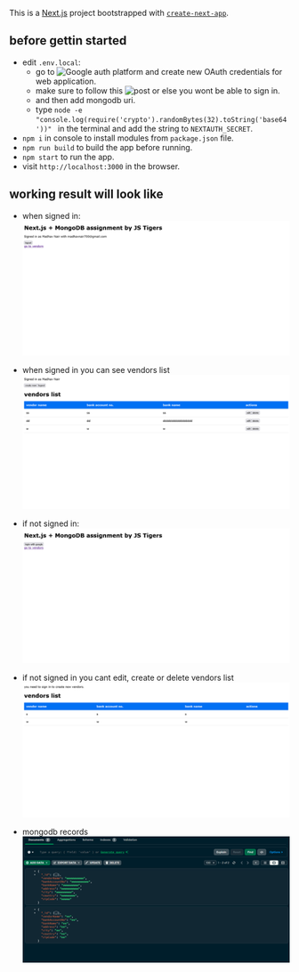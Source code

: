 This is a [Next.js](https://nextjs.org) project bootstrapped with [`create-next-app`](https://nextjs.org/docs/app/api-reference/cli/create-next-app).

## before gettin started
- edit `.env.local`:
  - go to ![Google auth platform](https://console.cloud.google.com/auth) and create new OAuth credentials for web application.
  - make sure to follow this ![post](https://stackoverflow.com/a/78366351/29005197) or else you wont be able to sign in.
  - and then add mongodb uri.
  - type `node -e "console.log(require('crypto').randomBytes(32).toString('base64'))" ` in the terminal and add the string to `NEXTAUTH_SECRET`.
- `npm i` in console to install modules from `package.json` file.
- `npm run build` to build the app before running.
- `npm start` to run the app.
- visit `http://localhost:3000` in the browser.

## working result will look like
- when signed in:
![1](https://github.com/theoneandonlyshadow/vendor-recorder/blob/master/images/1.png?raw=true)

- when signed in you can see vendors list
![2](https://github.com/theoneandonlyshadow/vendor-recorder/blob/master/images/2.png?raw=true)

- if not signed in:
![3](https://github.com/theoneandonlyshadow/vendor-recorder/blob/master/images/3.png?raw=true)

- if not signed in you cant edit, create or delete vendors list
![4](https://github.com/theoneandonlyshadow/vendor-recorder/blob/master/images/4.png?raw=true)

- mongodb records
![4](https://github.com/theoneandonlyshadow/vendor-recorder/blob/master/images/5.png?raw=true)